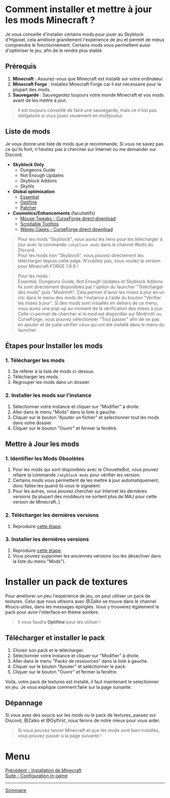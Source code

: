 # Comment installer et mettre à jour les mods Minecraft ?

Je vous conseille d'installer certains mods pour jouer au Skyblock d'Hypixel, cela améliore grandement l'expérience de jeu et permet de mieux comprendre le fonctionnement. Certains mods vous permettent aussi d'optimiser le jeu, afin de le rendre plus stable.

## Prérequis

1. **Minecraft** : Assurez-vous que Minecraft est installé sur votre ordinateur.
2. **Minecraft Forge** : Installez Minecraft Forge car il est nécessaire pour la plupart des mods.
3. **Sauvegarde** : Sauvegardez toujours votre monde Minecraft et vos mods avant de les mettre à jour.

> Il est toujours conseillé de faire une sauvegarde, mais ce n'est pas obligatoire si vous jouez seulement en multijoueur.

## Liste de mods

Je vous donne une liste de mods que je recommande. Si vous ne savez pas ce qu'ils font, n'hésitez pas à chercher sur Internet ou me demander sur Discord.

- **Skyblock Only**
   - Dungeons Guide
   - Not Enough Updates
   - Skyblock Addons
   - Skytils
- **Global optimisation**
   - [Essential](https://essential.gg/downloads)
   - [Optifine](https://optifine.net/adloadx?f=OptiFine_1.8.9_HD_U_M5.jar)
   - [Patcher](https://sk1er.club/mods/patcher)
- **Cosmetics/Enhancements** (facultatifs)
   - [Mouse Tweaks - CurseForge direct download](https://www.curseforge.com/minecraft/mc-mods/mouse-tweaks/download/2287384)
   - [Scrollable Tooltips](https://sk1er.club/mods/text_overflow_scroll)
   - [Wavey Capes - CurseForge direct download](https://www.curseforge.com/minecraft/mc-mods/waveycapes/download/3769917)

> Pour les mods "Skyblock", vous aurez les liens pour les télécharger à jour avec la commande `/skyblock mods` dans le channel #bots du Discord.  
> Pour les mods non "Skyblock", vous pouvez directement les télécharger depuis cette page. N'oubliez pas, vous voulez la version pour Minecraft FORGE 1.8.9 !

> Pour les mods :  
> Essential, Dungeons Guide, Not Enough Updates et Skyblock Addons  
> Ils sont directement disponibles par l'option du launcher "Télécharger des mods" puis "Modrinth".
> Cela permet d'avoir les mises à jour en un clic dans le menu des mods de l'instance à l'aide du bouton "Vérifier les mises à jour".
> Si des mods sont installés en dehors de ce menu, vous aurez une pop-up au moment de la vérification des mises à jour.
> Celle-ci permet de chercher si le mod est disponible sur Modrinth ou CurseForge,
> vous pouvez sélectionner "Tout passer" afin de ne pas en ajouter et de juste vérifier ceux qui ont été installé dans le menu du launcher.

## Étapes pour Installer les mods

### 1. Télécharger les mods

1. Se référer à la liste de mods ci-dessus.
2. Télécharger les mods.
3. Regrouper les mods dans un dossier.

### 2. Installer les mods sur l'instance

1. Sélectionner votre instance et cliquer sur "Modifier" à droite.
2. Aller dans le menu "Mods" dans la liste à gauche.
3. Cliquer sur le bouton "Ajouter un fichier" et selectionner tout les mods dans votre dossier.
4. Cliquer sur le bouton "Ouvrir" et fermer la fenêtre.

## Mettre à Jour les mods

### 1. Identifier les Mods Obsolètes

1. Pour les mods qui sont disponibles avec le ChouetteBot, vous pouvez refaire la commande `/skyblock mods` pour vérifier les version.
2. Certains mods vous permettent de les mettre à jour automatiquement, donc faites les quand ils vous le signalent.
3. Pour les autres, vous pouvez chercher sur Internet les dernières versions (la plupart des moddeurs ne sortent plus de MAJ pour cette version de Minecraft..)

### 2. Télécharger les dernières versions

1. Reproduire [cette étape](#1-télécharger-les-mods).

### 3. Installer les dernières versions

1. Reproduire [cette étape](#2-installer-les-mods-sur-linstance).
2. Vous pouvez supprimer les anciennes versions (ou les désactiver dans la liste du menu "Mods").

# Installer un pack de textures

Pour améliorer un peu l'expérience de jeu, on peut utiliser un pack de textures. Celui que nous utlisons avec @Zalko se trouve dans le channel #trucs-utiles, dans les messages épinglés. Vous y trouverez également le pack pour avoir l'interface en thème sombre.

> Il vous faudra **Optifine** pour les utiliser !

## Télécharger et installer le pack

1. Choisir son pack et le télécharger.
2. Sélectionner votre instance et cliquer sur "Modifier" à droite.
3. Aller dans le menu "Packs de ressources" dans la liste à gauche.
4. Cliquer sur le bouton "Ajouter" et selectionner le pack.
5. Cliquer sur le bouton "Ouvrir" et fermer la fenêtre.

Voilà, votre pack de textures est installé, il faut maintenant le selectionner en jeu. Je vous explique comment faire sur la page suivante.

## Dépannage

Si vous avez des soucis sur les mods ou le pack de textures, passez sur Discord, @Zalko et @Gylfirst, nous ferons de notre mieux pour vous aider.

> Si vous pouvez lancer Minecraft et que les mods sont bien installés, vous pouvez passer à la page suivante ! 

# Menu

[Précédent - Installation de Minecraft](./Launcher.md)  
[Suite - Configuration in-game](./Game.md)

---
[Sommaire](./README.md)

